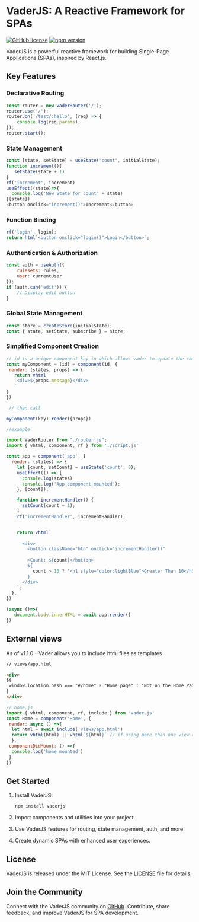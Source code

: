 # VaderJS: A Reactive Framework for SPAs

[![GitHub license](https://img.shields.io/badge/license-MIT-blue.svg)](https://github.com/Postr-Inc/Vader.js/blob/main/LICENSE) [![npm version](https://img.shields.io/npm/v/vaderjs.svg?style=flat)](https://www.npmjs.com/package/vaderjs) 

VaderJS is a powerful reactive framework for building Single-Page Applications (SPAs), inspired by React.js.

## Key Features

### Declarative Routing

```javascript
const router = new vaderRouter('/');
router.use('/');
router.on('/test/:hello', (req) => {
    console.log(req.params);
});
router.start();
```

### State Management

```javascript
const [state, setState] = useState("count", initialState);
function increment(){
   setState(state + 1)
}
rf('increment', increment)
useEffect((state)=>{
  console.log('New State for count' + state)
}[state])
<button onclick="increment()">Increment</button>
```

### Function Binding

```javascript
rf('login', login);
return html`<button onclick="login()">Login</button>`;
```

### Authentication & Authorization

```javascript
const auth = useAuth({
    rulesets: rules,
    user: currentUser
});
if (auth.can('edit')) {
    // Display edit button
}
```

### Global State Management

```javascript
const store = createStore(initialState);
const { state, setState, subscribe } = store;
```

### Simplified Component Creation

```javascript
// id is a unique component key in which allows vader to update the component state!
const myComponent = (id) = component(id, {
 render: (states, props) => {
   return vhtml`
    <div>${props.message}</div>
   `
}
})

 // then call

myComponent(key).render({props})

//example

import VaderRouter from "./router.js";
import { vhtml, component, rf } from './script.js'

const app = component('app', {
  render: (states) => {
    let [count, setCount] = useState('count', 0);
    useEffect(() => {
      console.log(states)
      console.log('App component mounted');
    }, [count]);

    function incrementHandler() {
      setCount(count + 1);
    }
    rf('incrementHandler', incrementHandler);


    return vhtml`
     
      <div>
        <button className="btn" onclick="incrementHandler()"
        
        >Count: ${count}</button>
        ${
          count > 10 ? '<h1 style="color:lightBlue">Greater Than 10</h1>' : 'Less than 10'
        }
      </div>
    `;
  },
})

(async ()=>{
   document.body.innerHTML = await app.render()
})
```

## External views

As of v1.1.0 - Vader allows you to include html files as templates 

```html
// views/app.html

<div>
${
 window.location.hash === "#/home" ? "Home page" : "Not on the Home Page"
}
</div>
```

```js
// home.js
import { vhtml, component, rf, include } from 'vader.js'
const Home = component('Home', {
 render: async () =>{
  let html = await include('views/app.html')
  return vhtml(html) || vhtml`${html}` // if using more than one view component
  },
 componentDidMount: () =>{
  console.log('home mounted')
 }
})
```

## Get Started

1. Install VaderJS:
   ```sh
   npm install vaderjs
   ```

2. Import components and utilities into your project.

3. Use VaderJS features for routing, state management, auth, and more.

4. Create dynamic SPAs with enhanced user experiences.

## License

VaderJS is released under the MIT License. See the [LICENSE](https://github.com/Postr-Inc/Vader.js/blob/main/LICENSE) file for details.

## Join the Community

Connect with the VaderJS community on [GitHub](https://github.com/Postr-Inc/Vader.js). Contribute, share feedback, and improve VaderJS for SPA development.
